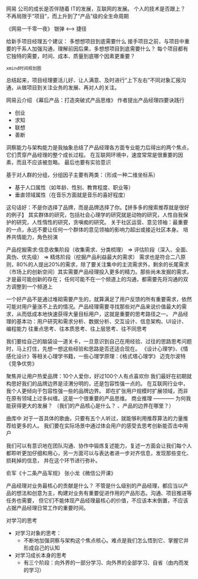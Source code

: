 网易
公司的成长是否伴随着 IT的发展，互联网的发展。 个人的技术是否跟上？
不再局限于“项目”，而上升到了“产品”级的全生命周期

《网易一千零一夜》
银弹 <--> 捷径

给新手项目经理五个建议：
    多想想项目到底需要什么
        接手项目之前，与项目中重要的干系人加强沟通，理解前因后果，多想想项目到底需要什么？
        每个项目都有它独特的需要，时间、成本、质量到底哪个因素更重要？ 

    xmind时间规划图
    
总结起来，项目经理要活儿好、让人满意、及时进行“上下左右”不同对象汇报沟通，从做项目到关注业务的发展、再对人的关注。

网易云介绍
《幕后产品：打造突破式产品思维》
作者提出产品经理四要诀践行
- 创业
- 求知
- 联想
- 善断

洞察能力与架构能力是我抽象总结了产品经理各方面专业能力后得出的两个焦点，它们贯穿产品经理的整个成长过程。
在互联网环境中，速度常常是很重要的因素，而且不应该被忽略。
最后也要有实验意识

基于对人群的分组，分组因子主要有两类：（形成一种二维坐标系）
- 基于人口属性（如年龄、性别、教育程度、职业等）
- 垂直领域属性（在音乐方面就是音乐的喜好程度）

这句话好：不是你选择了品牌，而是品牌选择了你。【拼多多的搜索推荐就是很好的例子】
其实群体的研究，包括社会心理学的研究就是动物的研究，人性自我保护的研究，人性惰性的研究，贪嗔痴的研究。
关于社区运营、意见领袖：最重要的一点，永远不要让任何一个群体的意见领袖的影响力超出或接近社区本身。
培养共情能力，角色扮演

产品挖掘需求:信息收集阶段（收集需求、分类梳理） => 评估阶段（深入、全面、真伪、优先级） => 精炼阶段（挖掘产品利益最大的需求）
需求也是符合二八原则，80%的人提出20%的需求，除了要关注集中的主流需求外，剩余的长尾需求（市场上的创新空间）其实需要产品经理投入更多的精力。那些尚未发掘的需求，才是最可能创新的存在；
任何可能不在一个频道上的沟通，都需要先将沟通的双方调整到一个频道上

一个好产品不是通过堆砌需要产生的，就算满足了用户反馈的所有重要需求，依然可能对用户量涨不上去的情况。产品经理需要寻找那些对产品来说价值最大的需求，从而低成本地快速获得大量目标用户，这就是重要的思考路径之一。
产品经理的基本功：用户研究和需求分析、数据分析、交互设计、信息架构、UI设计、编程能力
往重点思考、往本质思考、往上层思考、往不同思考

我们要给自己的脑袋设一道关卡，一旦意识到自己在用经验、过往的思路思考问题时，马上打住，先想一想这些经验和思路是否还适合现在。
《设计心理学》、《情感化设计》等相关心理学书籍，一些心理学原理：《格式塔心理学》
迈克尔波特《竞争优势》

聚焦并让用户热爱品牌：10个人爱你，好过100个人有点喜欢你
我们最好在初期就构思好我们的品牌边界是泾渭分明的，还是包容性强一点的。 在互联网行业中，我个人更倾向于包容性强一些的品牌边界。
即在扩张用户规模时扩展领域，而非在原有领域上过多纠缠。这是一个很重要的产品思维。
商业推理 ———— 为何我能获得更大的发展？ （我们的产品核心是什么？ 、产品的边界在哪里？）

曲库中 对于一首具体的歌曲，只要有五个人听过，就能够利用推荐算法的力量推荐给更多的人。
我们要在实际场景中通过体会用户的感受去思考创新能否击中用户

我们可以有意识地在团队沟通、协作中锻炼复述能力，复述一方面会让我们每个人都聆听更加仔细和用心，另一方面可以与表达者进一步对齐信息，发现那些变化、损耗掉的信息，
并在这个环节进行弥补。


俞军《十二条产品军规》
张小龙《微信公开课》

产品经理对业务最核心的贡献是什么？ 不管是什么级别的产品经理，都应当以产品的想法和创意为主，构建对业务有重要促进作用的产品形态。沟通、项目推进等任务也需要，
但它们不能体现产品经理最核心的价值，不应该本末倒置，不应该占据产品经理日常工作的重要时间。


对学习的思考
- 对学习对象的思考：
  - 不断地加强洞察与架构这个焦点核心。难点是我们怎么悟到它、掌握它并形成自己的认知
- 对学习成长本身的思考
  - 有三个阶段：向外界的一部分学习、向外界的全部学习、自省（由内而发的学习）
